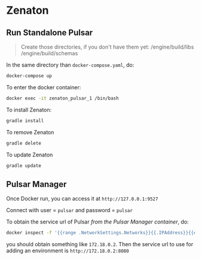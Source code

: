 # Zenaton

## Run Standalone Pulsar

> Create those directories, if you don't have them yet:
/engine/build/libs
/engine/build/schemas

In the same directory than `docker-compose.yaml`, do:
```bash
docker-compose up
```

To enter the docker container:

```bash
docker exec -it zenaton_pulsar_1 /bin/bash
```

To install Zenaton:
```bash
gradle install
```

To remove Zenaton
```bash
gradle delete
```

To update Zenaton
```bash
gradle update
```

## Pulsar Manager
Once Docker run, you can access it at `http://127.0.0.1:9527`

Connect with user = `pulsar` and password = `pulsar`

To obtain the service url of Pulsar *from the Pulsar Manager container*, do:
```sh
docker inspect -f '{{range .NetworkSettings.Networks}}{{.IPAddress}}{{end}}' zenaton_pulsar_1
```
you should obtain something like `172.18.0.2`. Then the service url to use for adding an environment is `http://172.18.0.2:8080`